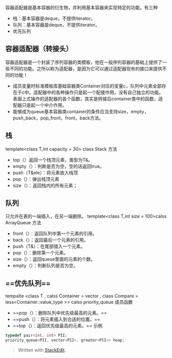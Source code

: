 容器适配器是基本容器的衍生物，并利用基本容器来实现特定的功能。有三种
- 栈：基本容器是deque，不提供iterator。
- 队列：基本容器是deque，不提供iterator。
- 优先队列
## 容器适配器（转接头）
容器适配器是一个封装了序列容器的类模板，他在一般序列容器的基础上提供了一些不同的功能。之所以称为适配器，是因为它可以通过适配器现有的接口来提供不同的功能！
- 成员变量时标准模板库基础容器类Container对应的变量c，队列中元素全部存在于c中。适配器中的各种操作只是起一个配接作用，没有自己独立的功能。表面上式操作的适配器的各个函数，其实是转接后container类中的函数，适配器只是起一个中介作用。
- 能够成为queue基本容器类container的条件应当支持size，empty，push_back，pop_front，front，back方法。
## 栈
template<class T,int capacity = 30> class Stack
方法
- top（）返回一个栈顶元素，类型为T&。
- empty（）：判断是否为空，空的话返回true。
- push（T&ele）：将元素放入栈顶
- pop（）：弹出栈顶元素
- size（）：返回栈内的所有元素；
## 队列
只允许在表的一端插入，在另一端删除。
template<class T,int size = 100>calss  ArrayQueue
方法
- front（）：返回队列中第一个元素的引用。
- back（）：返回最后一个元素的引用。
- push（T&）：在尾部插入一个元素。
- pop（）：删除第一个元素。
- size（）：返回queue里面的元素的个数。
- empty（）：判断队列是否为空。
## ==优先队列==
tempalte <class T , calss Container = vector<T> , class Compare = less\<Container::value_type >> calss priority_queue
成员函数
- ==pop（）：删除队列中优先级最高的元素。==
- ==push（）：将元素插入到合适的位置。==
- ==top（）：返回优先级最高的元素。==
示例

```c
typedef pair<int, int> PII;
priority_queue<PII, vector<PII>, greater<PII>> heap;
```

> Written with [StackEdit](https://stackedit.io/).
<!--stackedit_data:
eyJoaXN0b3J5IjpbNDYxMTY3MTk4XX0=
-->
